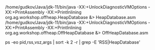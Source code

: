 
/home/gudkov/Java/jdk-11/bin/java -XX:+UnlockDiagnosticVMOptions -XX:+PrintAssembly -XX:+PrintInlining org.ag.workshop.offheap.HeapDatabase &> HeapDatabase.asm
/home/gudkov/Java/jdk-11/bin/java -XX:+UnlockDiagnosticVMOptions -XX:+PrintAssembly -XX:+PrintInlining org.ag.workshop.offheap.OffHeapDatabase &> OffHeapDatabase.asm

ps -eo pid,rss,vsz,args | sort -k 2 -r | grep -E 'RSS|HeapDatabase'

